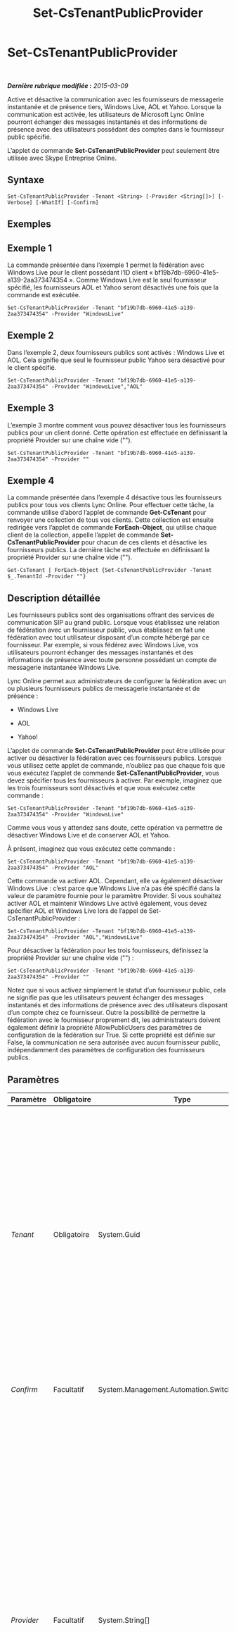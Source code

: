﻿---
title: Set-CsTenantPublicProvider
TOCTitle: Set-CsTenantPublicProvider
ms:assetid: 8341d801-bfa1-4c5b-9b80-5d503deebaf7
ms:mtpsurl: https://technet.microsoft.com/fr-fr/library/JJ994047(v=OCS.15)
ms:contentKeyID: 53095452
ms.date: 05/20/2016
mtps_version: v=OCS.15
ms.translationtype: HT
---

# Set-CsTenantPublicProvider

 

_**Dernière rubrique modifiée :** 2015-03-09_

Active et désactive la communication avec les fournisseurs de messagerie instantanée et de présence tiers, Windows Live, AOL et Yahoo. Lorsque la communication est activée, les utilisateurs de Microsoft Lync Online pourront échanger des messages instantanés et des informations de présence avec des utilisateurs possédant des comptes dans le fournisseur public spécifié.

L’applet de commande **Set-CsTenantPublicProvider** peut seulement être utilisée avec Skype Entreprise Online.

## Syntaxe

    Set-CsTenantPublicProvider -Tenant <String> [-Provider <String[]>] [-Verbose] [-WhatIf] [-Confirm]

## Exemples

## Exemple 1

La commande présentée dans l’exemple 1 permet la fédération avec Windows Live pour le client possédant l’ID client « bf19b7db-6960-41e5-a139-2aa373474354 ». Comme Windows Live est le seul fournisseur spécifié, les fournisseurs AOL et Yahoo seront désactivés une fois que la commande est exécutée.

    Set-CsTenantPublicProvider -Tenant "bf19b7db-6960-41e5-a139-2aa373474354" -Provider "WindowsLive"

## Exemple 2

Dans l’exemple 2, deux fournisseurs publics sont activés : Windows Live et AOL. Cela signifie que seul le fournisseur public Yahoo sera désactivé pour le client spécifié.

    Set-CsTenantPublicProvider -Tenant "bf19b7db-6960-41e5-a139-2aa373474354" -Provider "WindowsLive","AOL"

## Exemple 3

L’exemple 3 montre comment vous pouvez désactiver tous les fournisseurs publics pour un client donné. Cette opération est effectuée en définissant la propriété Provider sur une chaîne vide ("").

    Set-CsTenantPublicProvider -Tenant "bf19b7db-6960-41e5-a139-2aa373474354" -Provider ""

## Exemple 4

La commande présentée dans l’exemple 4 désactive tous les fournisseurs publics pour tous vos clients Lync Online. Pour effectuer cette tâche, la commande utilise d’abord l’applet de commande **Get-CsTenant** pour renvoyer une collection de tous vos clients. Cette collection est ensuite redirigée vers l’applet de commande **ForEach-Object**, qui utilise chaque client de la collection, appelle l’applet de commande **Set-CsTenantPublicProvider** pour chacun de ces clients et désactive les fournisseurs publics. La dernière tâche est effectuée en définissant la propriété Provider sur une chaîne vide ("").

    Get-CsTenant | ForEach-Object {Set-CsTenantPublicProvider -Tenant $_.TenantId -Provider ""}

## Description détaillée

Les fournisseurs publics sont des organisations offrant des services de communication SIP au grand public. Lorsque vous établissez une relation de fédération avec un fournisseur public, vous établissez en fait une fédération avec tout utilisateur disposant d’un compte hébergé par ce fournisseur. Par exemple, si vous fédérez avec Windows Live, vos utilisateurs pourront échanger des messages instantanés et des informations de présence avec toute personne possédant un compte de messagerie instantanée Windows Live.

Lync Online permet aux administrateurs de configurer la fédération avec un ou plusieurs fournisseurs publics de messagerie instantanée et de présence :

  -   
    Windows Live

  -   
    AOL

  -   
    Yahoo\!

L’applet de commande **Set-CsTenantPublicProvider** peut être utilisée pour activer ou désactiver la fédération avec ces fournisseurs publics. Lorsque vous utilisez cette applet de commande, n’oubliez pas que chaque fois que vous exécutez l’applet de commande **Set-CsTenantPublicProvider**, vous devez spécifier tous les fournisseurs à activer. Par exemple, imaginez que les trois fournisseurs sont désactivés et que vous exécutez cette commande :

    Set-CsTenantPublicProvider -Tenant "bf19b7db-6960-41e5-a139-2aa373474354" -Provider "WindowsLive"

Comme vous vous y attendez sans doute, cette opération va permettre de désactiver Windows Live et de conserver AOL et Yahoo.

À présent, imaginez que vous exécutez cette commande :

    Set-CsTenantPublicProvider -Tenant "bf19b7db-6960-41e5-a139-2aa373474354" -Provider "AOL"

Cette commande va activer AOL. Cependant, elle va également désactiver Windows Live : c’est parce que Windows Live n’a pas été spécifié dans la valeur de paramètre fournie pour le paramètre Provider. Si vous souhaitez activer AOL et maintenir Windows Live activé également, vous devez spécifier AOL et Windows Live lors de l’appel de Set-CsTenantPublicProvider :

    Set-CsTenantPublicProvider -Tenant "bf19b7db-6960-41e5-a139-2aa373474354" -Provider "AOL","WindowsLive"

Pour désactiver la fédération pour les trois fournisseurs, définissez la propriété Provider sur une chaîne vide ("") :

    Set-CsTenantPublicProvider -Tenant "bf19b7db-6960-41e5-a139-2aa373474354" -Provider ""

Notez que si vous activez simplement le statut d’un fournisseur public, cela ne signifie pas que les utilisateurs peuvent échanger des messages instantanés et des informations de présence avec des utilisateurs disposant d’un compte chez ce fournisseur. Outre la possibilité de permettre la fédération avec le fournisseur proprement dit, les administrateurs doivent également définir la propriété AllowPublicUsers des paramètres de configuration de la fédération sur True. Si cette propriété est définie sur False, la communication ne sera autorisée avec aucun fournisseur public, indépendamment des paramètres de configuration des fournisseurs publics.

## Paramètres


<table>
<colgroup>
<col style="width: 25%" />
<col style="width: 25%" />
<col style="width: 25%" />
<col style="width: 25%" />
</colgroup>
<thead>
<tr class="header">
<th>Paramètre</th>
<th>Obligatoire</th>
<th>Type</th>
<th>Description</th>
</tr>
</thead>
<tbody>
<tr class="odd">
<td><p><em>Tenant</em></p></td>
<td><p>Obligatoire</p></td>
<td><p>System.Guid</p></td>
<td><p>Identificateur global unique (GUID) du compte du client pour lequel les paramètres des fournisseurs publics sont modifiés. Par exemple :</p>
<p>–Tenant &quot;38aad667-af54-4397-aaa7-e94c79ec2308&quot;</p>
<p>Vous pouvez renvoyer l’ID de client de chacun de vos clients en exécutant la commande suivante :</p>
<pre><code>Get-CsTenant | Select-Object DisplayName, TenantID</code></pre>
<p>Get-CsTenant | Select-Object DisplayName, TenantID</p></td>
</tr>
<tr class="even">
<td><p><em>Confirm</em></p></td>
<td><p>Facultatif</p></td>
<td><p>System.Management.Automation.SwitchParameter</p></td>
<td><p>Vous demande confirmation avant d’exécuter la commande.</p></td>
</tr>
<tr class="odd">
<td><p><em>Provider</em></p></td>
<td><p>Facultatif</p></td>
<td><p>System.String[]</p></td>
<td><p>Indique le fournisseur (ou les fournisseurs) public avec lequel les utilisateurs sont autorisés à communiquer. Les valeurs valides sont les suivantes :</p>
<p>* AOL</p>
<p>* WindowsLive</p>
<p>* Yahoo</p>
<p>Notez que, lorsque vous configurez des fournisseurs publics, les fournisseurs inclus dans la valeur de paramètre Provider sont activés pour être utilisés, alors que les fournisseurs non inclus dans la valeur de paramètre sont désactivés. Par exemple, cette syntaxe active uniquement Yahoo et désactive Windows Live et AOL :</p>
<p>-Provider &quot;AOL&quot;</p>
<p>Vous pouvez activer plusieurs fournisseurs en séparant le nom des fournisseurs par des virgules :</p>
<p>-Provider &quot;AOL&quot;,&quot;WindowsLive&quot;</p></td>
</tr>
<tr class="even">
<td><p><em>WhatIf</em></p></td>
<td><p>Facultatif</p></td>
<td><p>System.Management.Automation.SwitchParameter</p></td>
<td><p>Décrit ce qui se passe si vous exécutez la commande sans l’exécuter réellement.</p></td>
</tr>
</tbody>
</table>


## Types d’entrées

L’applet de commande **Set-CsTenantPublicProvider** accepte des instances redirigées de l’objet Microsoft.Rtc.Management.Hosted.TenantPICStatus.

## Types de retours

Aucun. Au lieu de cela, l’applet de commande **Set-CsTenantPublicProvider** modifie les instances existantes de l’objet Microsoft.Rtc.Management.Hosted.TenantPICStatus.

## Voir aussi

#### Autres ressources

[Get-CsTenantPublicProvider](get-cstenantpublicprovider.md)

